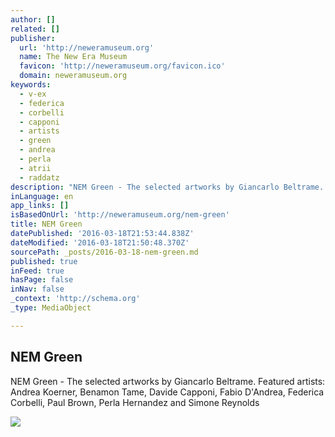 ```yaml
---
author: []
related: []
publisher:
  url: 'http://neweramuseum.org'
  name: The New Era Museum
  favicon: 'http://neweramuseum.org/favicon.ico'
  domain: neweramuseum.org
keywords:
  - v-ex
  - federica
  - corbelli
  - capponi
  - artists
  - green
  - andrea
  - perla
  - atrii
  - raddatz
description: "NEM Green - The selected artworks by Giancarlo Beltrame. Featured artists: Andrea Koerner, Benamon Tame, Davide Capponi, Fabio D'Andrea, Federica Corbelli, Paul Brown, Perla Hernandez and Simone Reynolds"
inLanguage: en
app_links: []
isBasedOnUrl: 'http://neweramuseum.org/nem-green'
title: NEM Green
datePublished: '2016-03-18T21:53:44.838Z'
dateModified: '2016-03-18T21:50:48.370Z'
sourcePath: _posts/2016-03-18-nem-green.md
published: true
inFeed: true
hasPage: false
inNav: false
_context: 'http://schema.org'
_type: MediaObject

---
```

<article style=""><h1>NEM Green</h1><p>NEM Green - The selected artworks by Giancarlo Beltrame. Featured artists: Andrea Koerner, Benamon Tame, Davide Capponi, Fabio D'Andrea, Federica Corbelli, Paul Brown, Perla Hernandez and Simone Reynolds</p><img src="http://static1.squarespace.com/static/50e5b834e4b0837383d7bb18/t/56323736e4b068c168c86aca/1446131510815/" /></article>